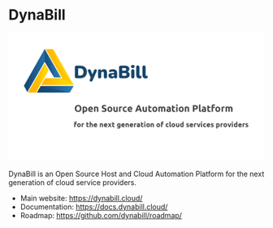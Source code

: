 # DynaBill

![](https://github.com/dynabill/brand-kit/blob/main/assets/social/github-open-graph-template.png)

DynaBill is an Open Source Host and Cloud Automation Platform for the next generation of cloud service providers.

* Main website: https://dynabill.cloud/
* Documentation: https://docs.dynabill.cloud/
* Roadmap: https://github.com/dynabill/roadmap/
